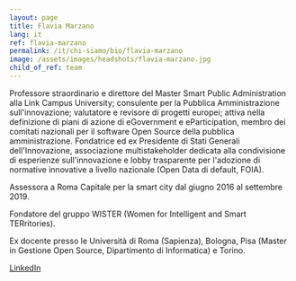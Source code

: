 ```yaml
---
layout: page
title: Flavia Marzano
lang: it
ref: flavia-marzano
permalink: /it/chi-siamo/bio/flavia-marzano
image: /assets/images/headshots/flavia-marzano.jpg
child_of_ref: team
---
```


Professore straordinario e direttore del Master Smart Public Administration alla Link Campus University; consulente per la Pubblica Amministrazione sull'innovazione; valutatore e revisore di progetti europei; attiva nella definizione di piani di azione di eGovernment e eParticipation, membro dei comitati nazionali per il software Open Source della pubblica amministrazione. Fondatrice ed ex Presidente di Stati Generali dell'Innovazione, associazione multistakeholder dedicata alla condivisione di esperienze sull'innovazione e lobby trasparente per l'adozione di normative innovative a livello nazionale (Open Data di default, FOIA).

Assessora a Roma Capitale per la smart city dal giugno 2016 al settembre 2019.

Fondatore del gruppo WISTER (Women for Intelligent and Smart TERritories).

Ex docente presso le Università di Roma (Sapienza), Bologna, Pisa (Master in Gestione Open Source, Dipartimento di Informatica) e Torino.

[LinkedIn](https://www.linkedin.com/in/flaviamarzano/)

